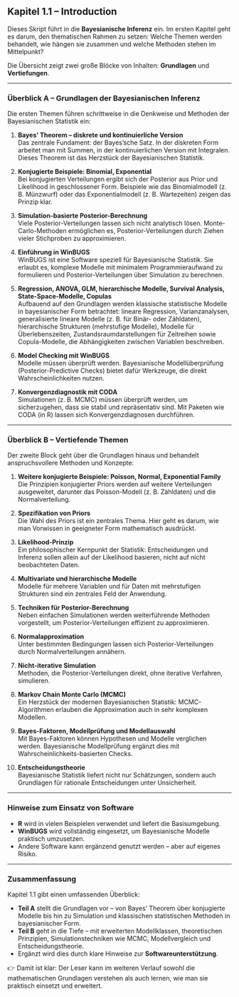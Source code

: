## Kapitel 1.1 – Introduction

Dieses Skript führt in die **Bayesianische Inferenz** ein. Im ersten Kapitel geht es darum, den thematischen Rahmen zu setzen: Welche Themen werden behandelt, wie hängen sie zusammen und welche Methoden stehen im Mittelpunkt?  

Die Übersicht zeigt zwei große Blöcke von Inhalten: **Grundlagen** und **Vertiefungen**.  

---

### Überblick A – Grundlagen der Bayesianischen Inferenz

Die ersten Themen führen schrittweise in die Denkweise und Methoden der Bayesianischen Statistik ein:  

1. **Bayes’ Theorem – diskrete und kontinuierliche Version**  
   Das zentrale Fundament: der Bayes’sche Satz. In der diskreten Form arbeitet man mit Summen, in der kontinuierlichen Version mit Integralen. Dieses Theorem ist das Herzstück der Bayesianischen Statistik.  

2. **Konjugierte Beispiele: Binomial, Exponential**  
   Bei konjugierten Verteilungen ergibt sich der Posterior aus Prior und Likelihood in geschlossener Form. Beispiele wie das Binomialmodell (z. B. Münzwurf) oder das Exponentialmodell (z. B. Wartezeiten) zeigen das Prinzip klar.  

3. **Simulation-basierte Posterior-Berechnung**  
   Viele Posterior-Verteilungen lassen sich nicht analytisch lösen. Monte-Carlo-Methoden ermöglichen es, Posterior-Verteilungen durch Ziehen vieler Stichproben zu approximieren.  

4. **Einführung in WinBUGS**  
   WinBUGS ist eine Software speziell für Bayesianische Statistik. Sie erlaubt es, komplexe Modelle mit minimalem Programmieraufwand zu formulieren und Posterior-Verteilungen über Simulation zu berechnen.  

5. **Regression, ANOVA, GLM, hierarchische Modelle, Survival Analysis, State-Space-Modelle, Copulas**  
   Aufbauend auf den Grundlagen werden klassische statistische Modelle in bayesianischer Form betrachtet: lineare Regression, Varianzanalysen, generalisierte lineare Modelle (z. B. für Binär- oder Zähldaten), hierarchische Strukturen (mehrstufige Modelle), Modelle für Überlebenszeiten, Zustandsraumdarstellungen für Zeitreihen sowie Copula-Modelle, die Abhängigkeiten zwischen Variablen beschreiben.  

6. **Model Checking mit WinBUGS**  
   Modelle müssen überprüft werden. Bayesianische Modellüberprüfung (Posterior-Predictive Checks) bietet dafür Werkzeuge, die direkt Wahrscheinlichkeiten nutzen.  

7. **Konvergenzdiagnostik mit CODA**  
   Simulationen (z. B. MCMC) müssen überprüft werden, um sicherzugehen, dass sie stabil und repräsentativ sind. Mit Paketen wie CODA (in R) lassen sich Konvergenzdiagnosen durchführen.  

---

### Überblick B – Vertiefende Themen

Der zweite Block geht über die Grundlagen hinaus und behandelt anspruchsvollere Methoden und Konzepte:  

1. **Weitere konjugierte Beispiele: Poisson, Normal, Exponential Family**  
   Die Prinzipien konjugierter Priors werden auf weitere Verteilungen ausgeweitet, darunter das Poisson-Modell (z. B. Zähldaten) und die Normalverteilung.  

2. **Spezifikation von Priors**  
   Die Wahl des Priors ist ein zentrales Thema. Hier geht es darum, wie man Vorwissen in geeigneter Form mathematisch ausdrückt.  

3. **Likelihood-Prinzip**  
   Ein philosophischer Kernpunkt der Statistik: Entscheidungen und Inferenz sollen allein auf der Likelihood basieren, nicht auf nicht beobachteten Daten.  

4. **Multivariate und hierarchische Modelle**  
   Modelle für mehrere Variablen und für Daten mit mehrstufigen Strukturen sind ein zentrales Feld der Anwendung.  

5. **Techniken für Posterior-Berechnung**  
   Neben einfachen Simulationen werden weiterführende Methoden vorgestellt, um Posterior-Verteilungen effizient zu approximieren.  

6. **Normalapproximation**  
   Unter bestimmten Bedingungen lassen sich Posterior-Verteilungen durch Normalverteilungen annähern.  

7. **Nicht-iterative Simulation**  
   Methoden, die Posterior-Verteilungen direkt, ohne iterative Verfahren, simulieren.  

8. **Markov Chain Monte Carlo (MCMC)**  
   Ein Herzstück der modernen Bayesianischen Statistik: MCMC-Algorithmen erlauben die Approximation auch in sehr komplexen Modellen.  

9. **Bayes-Faktoren, Modellprüfung und Modellauswahl**  
   Mit Bayes-Faktoren können Hypothesen und Modelle verglichen werden. Bayesianische Modellprüfung ergänzt dies mit Wahrscheinlichkeits-basierten Checks.  

10. **Entscheidungstheorie**  
   Bayesianische Statistik liefert nicht nur Schätzungen, sondern auch Grundlagen für rationale Entscheidungen unter Unsicherheit.  

---

### Hinweise zum Einsatz von Software

- **R** wird in vielen Beispielen verwendet und liefert die Basisumgebung.  
- **WinBUGS** wird vollständig eingesetzt, um Bayesianische Modelle praktisch umzusetzen.  
- Andere Software kann ergänzend genutzt werden – aber auf eigenes Risiko.  

---

### Zusammenfassung  

Kapitel 1.1 gibt einen umfassenden Überblick:  
- **Teil A** stellt die Grundlagen vor – von Bayes’ Theorem über konjugierte Modelle bis hin zu Simulation und klassischen statistischen Methoden in bayesianischer Form.  
- **Teil B** geht in die Tiefe – mit erweiterten Modellklassen, theoretischen Prinzipien, Simulationstechniken wie MCMC, Modellvergleich und Entscheidungstheorie.  
- Ergänzt wird dies durch klare Hinweise zur **Softwareunterstützung**.  

👉 Damit ist klar: Der Leser kann im weiteren Verlauf sowohl die mathematischen Grundlagen verstehen als auch lernen, wie man sie praktisch einsetzt und erweitert.  
